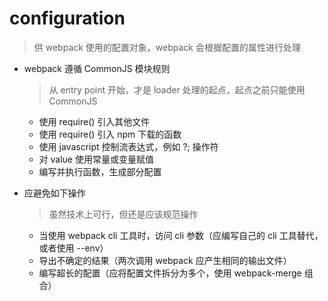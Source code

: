 # configuration

> 供 webpack 使用的配置对象，webpack 会根据配置的属性进行处理

* webpack 遵循 CommonJS 模块规则
    
    > 从 entry point 开始，才是 loader 处理的起点，起点之前只能使用 CommonJS
    
    * 使用 require() 引入其他文件
    * 使用 require() 引入 npm 下载的函数
    * 使用 javascript 控制流表达式，例如 ?; 操作符
    * 对 value 使用常量或变量赋值
    * 编写并执行函数，生成部分配置

* 应避免如下操作
    
    > 虽然技术上可行，但还是应该规范操作
    
    * 当使用 webpack cli 工具时，访问 cli 参数（应编写自己的 cli 工具替代，或者使用 --env）
    * 导出不确定的结果（两次调用 webpack 应产生相同的输出文件）
    * 编写超长的配置（应将配置文件拆分为多个，使用 webpack-merge 组合）
